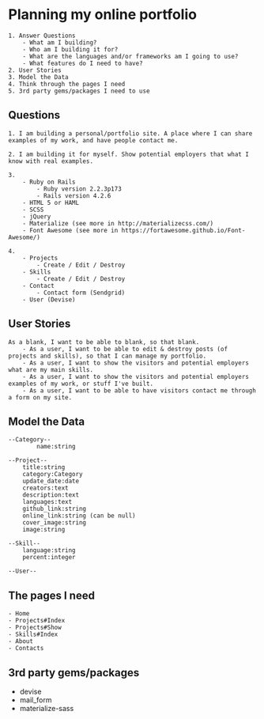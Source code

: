 # Planning my online portfolio
	1. Answer Questions
		- What am I building?
		- Who am I building it for?
		- What are the languages and/or frameworks am I going to use?
		- What features do I need to have?
	2. User Stories
	3. Model the Data
	4. Think through the pages I need
   	5. 3rd party gems/packages I need to use

## Questions

	1. I am building a personal/portfolio site. A place where I can share examples of my work, and have people contact me.

	2. I am building it for myself. Show potential employers that what I know with real examples.

   	3.
		- Ruby on Rails
			- Ruby version 2.2.3p173
			- Rails version 4.2.6
		- HTML 5 or HAML
		- SCSS
		- jQuery
		- Materialize (see more in http://materializecss.com/)
		- Font Awesome (see more in https://fortawesome.github.io/Font-Awesome/)

	4.
		- Projects
			- Create / Edit / Destroy
		- Skills
			- Create / Edit / Destroy
		- Contact
			- Contact form (Sendgrid)
		- User (Devise)


## User Stories

	As a blank, I want to be able to blank, so that blank.
		- As a user, I want to be able to edit & destroy posts (of projects and skills), so that I can manage my portfolio.
		- As a user, I want to show the visitors and potential employers what are my main skills.
		- As a user, I want to show the visitors and potential employers examples of my work, or stuff I've built.
		- As a user, I want to be able to have visitors contact me through a form on my site.

## Model the Data

   	--Category--
      		name:string

	--Project--
		title:string
		category:Category
		update_date:date
		creators:text
		description:text
		languages:text
		github_link:string
		online_link:string (can be null)
		cover_image:string
		image:string

   	--Skill--
		language:string
		percent:integer

	--User--

## The pages I need

	- Home
	- Projects#Index
	- Projects#Show
	- Skills#Index
	- About
	- Contacts

## 3rd party gems/packages

   - devise
   - mail_form
   - materialize-sass
